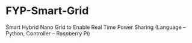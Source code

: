 # FYP-Smart-Grid
Smart Hybrid Nano Grid to Enable Real Time Power Sharing (Language – Python, Controller – Raspberry Pi)
